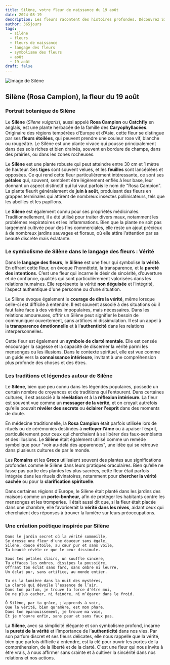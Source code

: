 ```yaml
---
title: Silène, votre fleur de naissance du 19 août
date: 2024-08-19
description: Les fleurs racontent des histoires profondes. Découvrez Silène, votre fleur de naissance du 19 août, ses symboles et récits fascinants. Plongez dans sa signification et son langage unique dans l'art floral.
author: 365jours
tags:
  - silène
  - fleurs
  - fleurs de naissance
  - langage des fleurs
  - symbolisme des fleurs
  - août
  - 19 août
draft: false
---
```



![Image de Silène](https://cdn.pixabay.com/photo/2020/06/26/15/14/lychnis-coronaria-5343032_1280.jpg#center)


## Silène (Rosa Campion), la fleur du 19 août

### Portrait botanique de Silène

Le **Silène** (_Silene vulgaris_), aussi appelé **Rosa Campion** ou **Catchfly** en anglais, est une plante herbacée de la famille des **Caryophyllacées**. Originaire des régions tempérées d’Europe et d’Asie, cette fleur se distingue par ses **fleurs étoilées**, qui peuvent prendre une couleur rose vif, blanche ou rougeâtre. Le Silène est une plante vivace qui pousse principalement dans des sols riches et bien drainés, souvent en bordure de champs, dans des prairies, ou dans les zones rocheuses.

Le **Silène** est une plante robuste qui peut atteindre entre 30 cm et 1 mètre de hauteur. Ses **tiges** sont souvent velues, et les **feuilles** sont lancéolées et opposées. Ce qui rend cette fleur particulièrement intéressante, ce sont ses **pétales** qui, souvent, semblent être légèrement enflés à leur base, leur donnant un aspect distinctif qui lui vaut parfois le nom de "Rosa Campion". La plante fleurit généralement de **juin à août**, produisant des fleurs en grappes terminales qui attirent de nombreux insectes pollinisateurs, tels que les abeilles et les papillons.

Le **Silène** est également connu pour ses propriétés médicinales. Traditionnellement, il a été utilisé pour traiter divers maux, notamment les problèmes respiratoires et les inflammations. Bien que la plante ne soit pas largement cultivée pour des fins commerciales, elle reste un ajout précieux à de nombreux jardins sauvages et floraux, où elle attire l'attention par sa beauté discrète mais éclatante.

### Le symbolisme de Silène dans le langage des fleurs : Vérité

Dans le **langage des fleurs**, le **Silène** est une fleur qui symbolise la **vérité**. En offrant cette fleur, on évoque l’honnêteté, la transparence, et la **pureté des intentions**. C’est une fleur qui incarne le désir de sincérité, d’ouverture et de confiance, qualités qui sont particulièrement valorisées dans les relations humaines. Elle représente la vérité **non déguisée** et l’intégrité, l’aspect authentique d'une personne ou d’une situation.

Le Silène évoque également le **courage de dire la vérité**, même lorsque celle-ci est difficile à entendre. Il est souvent associé à des situations où il faut faire face à des vérités impopulaires, mais nécessaires. Dans les relations amoureuses, offrir un Silène peut signifier le besoin de communiquer ouvertement, sans artifices ni dissimulation. Il est un appel à la **transparence émotionnelle** et à l’**authenticité** dans les relations interpersonnelles.

Cette fleur est également un **symbole de clarté mentale**. Elle est censée encourager la sagesse et la capacité de discerner la vérité parmi les mensonges ou les illusions. Dans le contexte spirituel, elle est vue comme un guide vers la **connaissance intérieure**, invitant à une compréhension plus profonde des choses et des êtres.

### Les traditions et légendes autour de Silène

Le **Silène**, bien que peu connu dans les légendes populaires, possède un certain nombre de croyances et de traditions qui l’entourent. Dans certaines cultures, il est associé à la **révélation** et à la **réflexion intérieure**. La fleur est souvent vue comme un **messager de la vérité**, et on croyait autrefois qu'elle pouvait **révéler des secrets** ou **éclairer l'esprit** dans des moments de doute.

En médecine traditionnelle, la **Rosa Campion** était parfois utilisée lors de rituels ou de cérémonies destinées à **nettoyer l’âme** ou à apaiser l’esprit, particulièrement pour ceux qui cherchaient à se libérer des faux-semblants et des illusions. Le **Silène** était également utilisé comme un remède symbolique pour "voir au-delà des apparences", une idée qui se retrouve dans plusieurs cultures de par le monde.

Les **Romains** et les **Grecs** utilisaient souvent des plantes aux significations profondes comme le Silène dans leurs pratiques oraculaires. Bien qu’elle ne fasse pas partie des plantes les plus sacrées, cette fleur était parfois intégrée dans les rituels divinatoires, notamment pour **chercher la vérité cachée** ou pour la **clarification spirituelle**.

Dans certaines régions d’Europe, le Silène était planté dans les jardins des maisons comme un **porte-bonheur**, afin de protéger les habitants contre les mensonges et les tromperies. Il était aussi dit que, si la fleur était placée dans une chambre, elle favoriserait la **vérité dans les rêves**, aidant ceux qui cherchaient des réponses à trouver la lumière sur leurs préoccupations.

### Une création poétique inspirée par Silène

```
Dans le jardin secret où la vérité sommeille,
Se dresse une fleur d'une douceur sans égale,
Silène, douce étoile, au cœur pur et sans voile,
Ta beauté révèle ce que le cœur dissimule.

Sous tes pétales clairs, un souffle sincère,
Tu effaces les ombres, dissipes la poussière,
Offrant ton éclat sans fard, sans ombre ni leurre,
Un éclat pur, sans artifice, au monde entier.

Tu es la lumière dans la nuit des mystères,
La clarté qui dévoile l’essence de l’air,
Dans ton parfum, je trouve la force d'être moi,
De ne plus cacher, ni feindre, ni m’égarer dans le froid.

Ô Silène, par ta grâce, j'apprends à voir,
Que la vérité, bien qu'amère, est mon phare.
Dans ton épanouissement, je trouve ma voie,
Et je m'ouvre enfin, sans peur et sans faux pas.
```

La **Silène**, avec sa simplicité élégante et son symbolisme profond, incarne la **pureté de la vérité** et l’importance de l’**authenticité** dans nos vies. Par son parfum discret et ses fleurs délicates, elle nous rappelle que la vérité, bien que parfois difficile à entendre, est la clé pour ouvrir les portes de la compréhension, de la liberté et de la clarté. C'est une fleur qui nous invite à être vrais, à nous affirmer sans crainte et à cultiver la sincérité dans nos relations et nos actions.


